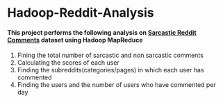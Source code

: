 # Hadoop-Reddit-Analysis

#### This project performs the following analysis on [Sarcastic Reddit Comments](https://www.kaggle.com/danofer/sarcasm#train-balanced-sarcasm.csv) dataset using Hadoop MapReduce
1. Fining the total number of sarcastic and non sarcastic comments
2. Calculating the scores of each user
3. Finding the subreddits(categories/pages) in which each user has commented
4. Finding the users and the number of users who have commented per day
